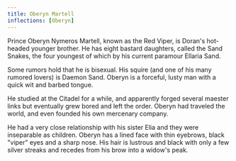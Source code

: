 ```yaml
---
title: Oberyn Martell
inflections: [Oberyn]
---
```


Prince Oberyn Nymeros Martell, known as the Red Viper, is Doran's hot-headed younger brother. He has eight bastard daughters, called the Sand Snakes, the four youngest of which by his current paramour Ellaria Sand.

Some rumors hold that he is bisexual. His squire (and one of his many rumored lovers) is Daemon Sand. Oberyn is a forceful, lusty man with a quick wit and barbed tongue.

He studied at the Citadel for a while, and apparently forged several maester links but eventually grew bored and left the order. Oberyn had traveled the world, and even founded his own mercenary company.

He had a very close relationship with his sister Elia and they were inseparable as children. Oberyn has a lined face with thin eyebrows, black "viper" eyes and a sharp nose. His hair is lustrous and black with only a few silver streaks and recedes from his brow into a widow's peak. 


